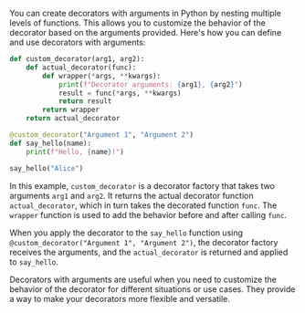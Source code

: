 You can create decorators with arguments in Python by nesting multiple levels of functions. This allows you to customize the behavior of the decorator based on the arguments provided. Here's how you can define and use decorators with arguments:

```python
def custom_decorator(arg1, arg2):
    def actual_decorator(func):
        def wrapper(*args, **kwargs):
            print(f"Decorator arguments: {arg1}, {arg2}")
            result = func(*args, **kwargs)
            return result
        return wrapper
    return actual_decorator

@custom_decorator("Argument 1", "Argument 2")
def say_hello(name):
    print(f"Hello, {name}!")

say_hello("Alice")
```

In this example, `custom_decorator` is a decorator factory that takes two arguments `arg1` and `arg2`. It returns the actual decorator function `actual_decorator`, which in turn takes the decorated function `func`. The `wrapper` function is used to add the behavior before and after calling `func`.

When you apply the decorator to the `say_hello` function using `@custom_decorator("Argument 1", "Argument 2")`, the decorator factory receives the arguments, and the `actual_decorator` is returned and applied to `say_hello`.

Decorators with arguments are useful when you need to customize the behavior of the decorator for different situations or use cases. They provide a way to make your decorators more flexible and versatile.

